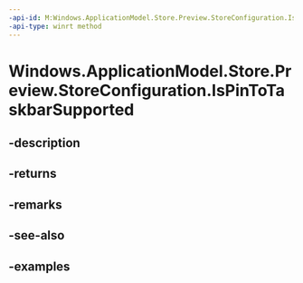 ```yaml
---
-api-id: M:Windows.ApplicationModel.Store.Preview.StoreConfiguration.IsPinToTaskbarSupported
-api-type: winrt method
---
```


<!-- Method syntax.
public bool StoreConfiguration.IsPinToTaskbarSupported()
-->

# Windows.ApplicationModel.Store.Preview.StoreConfiguration.IsPinToTaskbarSupported

## -description

## -returns

## -remarks

## -see-also

## -examples

